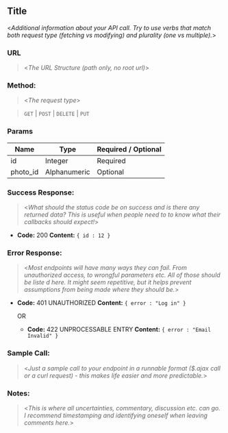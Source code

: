 ## Title

\<*Additional information about your API call. Try to use verbs that match both
request type (fetching vs modifying) and plurality (one vs multiple).*\>

### URL

>   \<*The URL Structure (path only, no root url)*\>

### Method:

>   \<*The request type*\>

>   `GET` \| `POST` \| `DELETE` \| `PUT`

### Params

| Name     | Type         | Required / Optional |
|----------|--------------|---------------------|
| id       | Integer      | Required            |
| photo_id | Alphanumeric | Optional            |

### Success Response:

>   \<*What should the status code be on success and is there any returned data?
>   This is useful when people need to to know what their callbacks should
>   expect!*\>

-   **Code:** 200 **Content:** `{ id : 12 }`

### Error Response:

>   \<*Most endpoints will have many ways they can fail. From unauthorized
>   access, to wrongful parameters etc. All of those should be liste d here. It
>   might seem repetitive, but it helps prevent assumptions from being made
>   where they should be.*\>

-   **Code:** 401 UNAUTHORIZED **Content:** `{ error : "Log in" }`

    OR

    -   **Code:** 422 UNPROCESSABLE ENTRY **Content:** `{ error : "Email
        Invalid" }`

### Sample Call:

>   \<*Just a sample call to your endpoint in a runnable format (\$.ajax call or
>   a curl request) - this makes life easier and more predictable.*\>

### Notes:

>   \<*This is where all uncertainties, commentary, discussion etc. can go. I
>   recommend timestamping and identifying oneself when leaving comments
>   here.*\>
